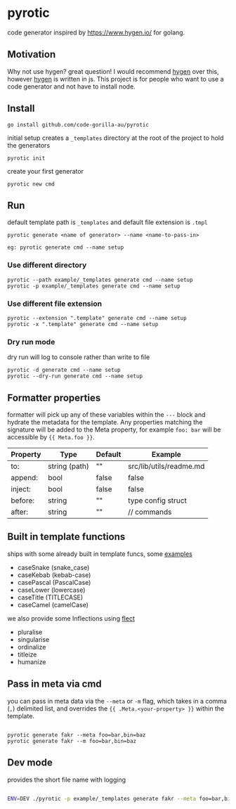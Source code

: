 # pyrotic
code generator inspired by https://www.hygen.io/ for golang.


## Motivation
Why not use hygen? great question! I would recommend [hygen](https://www.hygen.io/) over this, however [hygen](https://www.hygen.io/) is written in js.
This project is for people who want to use a code generator and not have to install node.



## Install

```
go install github.com/code-gorilla-au/pyrotic

```

initial setup creates a `_templates` directory at the root of the project to hold the generators

```
pyrotic init
```

create your first generator

```
pyrotic new cmd
```

## Run

default template path is `_templates` and default file extension is `.tmpl`

```
pyrotic generate <name of generator> --name <name-to-pass-in>

eg: pyrotic generate cmd --name setup
```

### Use different directory

```
pyrotic --path example/_templates generate cmd --name setup
pyrotic -p example/_templates generate cmd --name setup
```

### Use different file extension

```
pyrotic --extension ".template" generate cmd --name setup
pyrotic -x ".template" generate cmd --name setup
```

### Dry run mode

dry run will log to console rather than write to file

```
pyrotic -d generate cmd --name setup
pyrotic --dry-run generate cmd --name setup
```


## Formatter properties

formatter will pick up any of these variables within the `---` block and hydrate the metadata for the template. Any properties matching the signature will be added to the Meta property, for example `foo: bar` will be accessible by `{{ Meta.foo }}`.

| Property | Type | Default | Example |
| -------- | ---- | ------- | ------- |
| to: | string (path) | "" | src/lib/utils/readme.md |
| append: | bool | false | false |
| inject: | bool | false | false |
| before: | string | "" | type config struct |
| after: | string | "" | // commands |


## Built in template functions

ships with some already built in template funcs, some [examples](example/_templates/fakr/farkr_case.tmpl)

- caseSnake (snake_case)
- caseKebab (kebab-case)
- casePascal (PascalCase)
- caseLower (lowercase)
- caseTitle (TITLECASE)
- caseCamel (camelCase)

we also provide some Inflections using [flect](https://github.com/gobuffalo/flect)

- pluralise
- singularise
- ordinalize
- titleize
- humanize

## Pass in meta via cmd

you can pass in meta data via the `--meta` or `-m` flag, which takes in a comma (`,`) delimited list, and overrides the `{{ .Meta.<your-property> }}` within the template.

```

pyrotic generate fakr --meta foo=bar,bin=baz
pyrotic generate fakr --m foo=bar,bin=baz

```


## Dev mode
provides the short file name with logging

```bash

ENV=DEV ./pyrotic -p example/_templates generate fakr --meta foo=bar,bin=baz

```